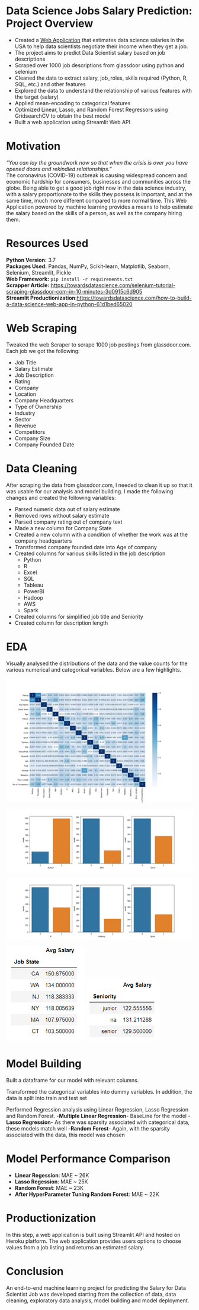 # Data Science Jobs Salary Prediction: Project Overview
- Created a [Web Application](https://ds-salary-prediction-app.herokuapp.com/) that estimates data science salaries in the USA to help data scientists negotiate their income when they get a job.
- The project aims to predict Data Scientist salary based on job descriptions
- Scraped over 1000 job descriptions from glassdoor using python and selenium
- Cleaned the data to extract salary, job_roles, skills required (Python, R, SQL, etc.) and other features
- Explored the data to understand the relationship of various features with the target (salary)
- Applied mean-encoding to categorical features
- Optimized Linear, Lasso, and Random Forest Regressors using GridsearchCV to obtain the best model
- Built a web application using Streamlit Web API

# Motivation
*“You can lay the groundwork now so that when the crisis is over you have opened doors and rekindled relationships.”*<br>
The coronavirus (COVID-19) outbreak is causing widespread concern and economic hardship for consumers, businesses and communities across the globe. Being able to get a good job right now in the data science industry, with a salary proportionate to the skills they possess is important, and at the same time, much more different compared to more normal time. This Web Application powered by machine learning provides a means to help estimate the salary based on the skills of a person, as well as the company hiring them.

# Resources Used
**Python Version:** 3.7 </br>
**Packages Used:** Pandas, NumPy, Scikit-learn, Matplotlib, Seaborn, Selenium, Streamlit, Pickle  </br>
**Web Framework:** `pip install -r requirements.txt` </br>
**Scrapper Article:**:https://towardsdatascience.com/selenium-tutorial-scraping-glassdoor-com-in-10-minutes-3d0915c6d905 </br>
**Streamlit Productionization**:https://towardsdatascience.com/how-to-build-a-data-science-web-app-in-python-61d1bed65020

# Web Scraping
Tweaked the web Scraper to scrape 1000 job postings from glassdoor.com. Each job we got the following:
- Job Title
- Salary Estimate
- Job Description
- Rating
- Company
- Location
- Company Headquarters
- Type of Ownership
- Industry
- Sector
- Revenue
- Competitors
- Company Size
- Company Founded Date

# Data Cleaning
After scraping the data from glassdoor.com, I needed to clean it up so that it was usable for our analysis and model building. I made the following changes and created the following variables:
- Parsed numeric data out of salary estimate
- Removed rows without salary estimate
- Parsed company rating out of company text
- Made a new column for Company State
- Created a new column with a condition of whether the work was at the company headquarters
- Transformed company founded date into Age of company
- Created columns for various skills listed in the job description
  * Python
  * R
  * Excel
  * SQL
  * Tableau
  * PowerBI
  * Hadoop
  * AWS
  * Spark
- Created columns for simplified job title and Seniority
- Created column for description length

# EDA
Visually analysed the distributions of the data and the value counts for the various numerical and categorical variables. Below are a few highlights.

![Heat Map](/Images/HeatMap.png "HeatMap")

![Skills](/Images/skills.png "Skills Count")

![Skills1](/Images/skills1.png "Skills Count")

![Statewise Average Salary](/Images/statewise.PNG "Statewise Salary") ![Seniority wise Average Salary](/Images/Seniority.PNG "Seniority wise salary")

# Model Building
Built a dataframe for our model with relevant columns.

Transformed the categorical variables into dummy variables. In addition, the data is split into train and test set

Performed Regression analysis using Linear Regression, Lasso Regression and Random Forest.
  -**Multiple Linear Regression**- BaseLine for the model
  -**Lasso Regression**- As there was sparsity associated with categorical data, these models match well
  -**Random Forest**- Again, with the sparsity associated with the data, this model was chosen
  
 # Model Performance Comparison
 - **Linear Regession**: MAE ~ 26K
 - **Lasso Regession**: MAE ~ 25K
 - **Random Forest**: MAE ~ 23K
 - **After HyperParameter Tuning Random Forest**: MAE ~ 22K
 
 # Productionization
 In this step, a web application is built using Streamlit API and hosted on Heroku platform. The web application provides users options to choose values from a job listing and returns an estimated salary.
 
 # Conclusion
 An end-to-end machine learning project for predicting the Salary for Data Scientist Job was developed starting from the collection of data, data cleaning, exploratory data analysis, model building and model deployment.


 


